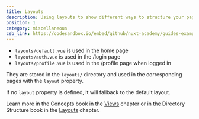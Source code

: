 ```yaml
---
title: Layouts
description: Using layouts to show different ways to structure your page
position: 1
category: miscellaneous
csb_link: https://codesandbox.io/embed/github/nuxt-academy/guides-examples/tree/master/04_directory_structure/07_layouts
---
```


<example-intro></example-intro>

- `layouts/default.vue` is used in the home page
- `layouts/auth.vue` is used in the /login page
- `layouts/profile.vue` is used in the /profile page when logged in

They are stored in the `layouts/` directory and used in the corresponding pages with the `layout` property.

If no `layout` property is defined, it will fallback to the default layout.

<base-alert type="next">

Learn more in the Concepts book in the [Views](/docs/2.x/concepts/views) chapter or in the Directory Structure book in the [Layouts](/docs/2.x/directory-structure/layouts) chapter.

</base-alert>

<code-sandbox :src="csb_link"></code-sandbox>
